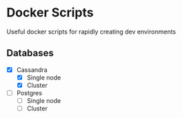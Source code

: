 # Docker Scripts

Useful docker scripts for rapidly creating dev environments

## Databases

- [x] Cassandra
  - [x] Single node
  - [x] Cluster
- [ ] Postgres
  - [ ] Single node
  - [ ] Cluster

